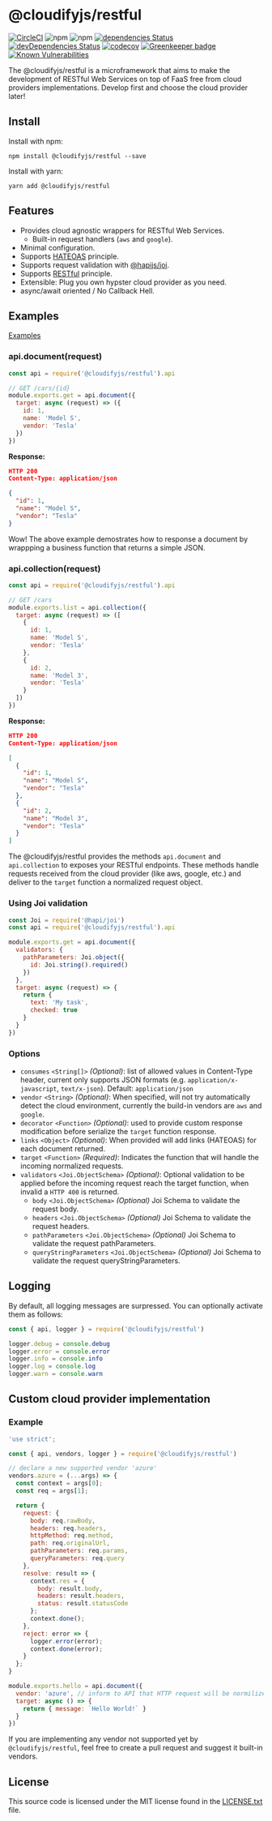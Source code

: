 # @cloudifyjs/restful

[![CircleCI](https://circleci.com/gh/cloudifyjs/restful.svg?style=svg)](https://circleci.com/gh/cloudifyjs/restful)
![npm](https://img.shields.io/npm/v/@cloudifyjs/restful)
![npm](https://img.shields.io/npm/dw/@cloudifyjs/restful)
[![dependencies Status](https://david-dm.org/cloudifyjs/restful/status.svg)](https://david-dm.org/cloudifyjs/restful)
[![devDependencies Status](https://david-dm.org/cloudifyjs/restful/dev-status.svg)](https://david-dm.org/cloudifyjs/restful?type=dev)
[![codecov](https://codecov.io/gh/cloudifyjs/restful/branch/master/graph/badge.svg)](https://codecov.io/gh/cloudifyjs/restful)
[![Greenkeeper badge](https://badges.greenkeeper.io/cloudifyjs/restful.svg)](https://greenkeeper.io/)
[![Known Vulnerabilities](https://snyk.io/test/github/cloudifyjs/restful/badge.svg?targetFile=package.json)](https://snyk.io/test/github/cloudifyjs/restful?targetFile=package.json)

The @cloudifyjs/restful is a microframework that aims to make the development of RESTful Web Services on top of FaaS free from cloud providers implementations. Develop first and choose the cloud provider later!

## Install

Install with npm:
```
npm install @cloudifyjs/restful --save
```

Install with yarn:
```
yarn add @cloudifyjs/restful
```

## Features

* Provides cloud agnostic wrappers for RESTful Web Services.
  * Built-in request handlers (`aws` and `google`).
* Minimal configuration.
* Supports [HATEOAS](https://restfulapi.net/hateoas/) principle.
* Supports request validation with [@hapijs/joi](https://github.com/hapijs/joi).
* Supports [RESTful](https://restfulapi.net/) principle.
* Extensible: Plug you own hypster cloud provider as you need.
* async/await oriented / No Callback Hell.

## Examples

[Examples](https://github.com/cloudifyjs/restful-examples)

### api.document(request)

```javascript
const api = require('@cloudifyjs/restful').api

// GET /cars/{id}
module.exports.get = api.document({
  target: async (request) => ({
    id: 1,
    name: 'Model S',
    vendor: 'Tesla'
  })
})

```
**Response:**
```json
HTTP 200
Content-Type: application/json

{
  "id": 1,
  "name": "Model S",
  "vendor": "Tesla"
}
```

Wow! The above example demostrates how to response a document by wrappping a business function that returns a simple JSON.

### api.collection(request)

```javascript
const api = require('@cloudifyjs/restful').api

// GET /cars
module.exports.list = api.collection({
  target: async (request) => ([
    {
      id: 1,
      name: 'Model S',
      vendor: 'Tesla'
    },
    {
      id: 2,
      name: 'Model 3',
      vendor: 'Tesla'
    }
  ])
})

```
**Response:**
```json
HTTP 200
Content-Type: application/json

[
  {
    "id": 1,
    "name": "Model S",
    "vendor": "Tesla"
  },
  {
    "id": 2,
    "name": "Model 3",
    "vendor": "Tesla"
  }
]
```

The @cloudifyjs/restful provides the methods `api.document` and `api.collection` to exposes your RESTful endpoints. These methods handle requests received from the cloud provider (like aws, google, etc.) and deliver to the `target` function a normalized request object.

### Using Joi validation
```javascript
const Joi = require('@hapi/joi')
const api = require('@cloudifyjs/restful').api

module.exports.get = api.document({
  validators: {
    pathParameters: Joi.object({
      id: Joi.string().required()
    })
  },
  target: async (request) => {
    return {
      text: 'My task',
      checked: true
    }
  }
})
```

### Options

- `consumes` `<String[]>` *(Optional)*: list of allowed values in Content-Type header, current only supports JSON formats (e.g. `application/x-javascript`, `text/x-json`). Default: `application/json`
- `vendor` `<String>` *(Optional)*: When specified, will not try automatically detect the cloud environment, currently the build-in vendors are `aws` and `google`.
- `decorator` `<Function>` *(Optional)*: used to provide custom response modification before serialize the `target` function response.
- `links` `<Object>` *(Optional)*: When provided will add links (HATEOAS) for each document returned.
- `target` `<Function>` *(Required)*: Indicates the function that will handle the incoming normalized requests.
- `validators` `<Joi.ObjectSchema>` *(Optional)*: Optional validation to be applied before the incoming request reach the target function, when invalid a `HTTP 400` is returned.
  - `body` `<Joi.ObjectSchema>` *(Optional)* Joi Schema to validate the request body.
  - `headers` `<Joi.ObjectSchema>` *(Optional)* Joi Schema to validate the request headers.
  - `pathParameters` `<Joi.ObjectSchema>` *(Optional)* Joi Schema to validate the request pathParameters.
  - `queryStringParameters` `<Joi.ObjectSchema>` *(Optional)* Joi Schema to validate the request queryStringParameters.

## Logging
By default, all logging messages are surpressed. You can optionally activate them as follows:

```javascript
const { api, logger } = require('@cloudifyjs/restful')

logger.debug = console.debug
logger.error = console.error
logger.info = console.info
logger.log = console.log
logger.warn = console.warn
```

## Custom cloud provider implementation

### Example
```javascript
'use strict';

const { api, vendors, logger } = require('@cloudifyjs/restful')

// declare a new supported vendor 'azure'
vendors.azure = (...args) => {
  const context = args[0];
  const req = args[1];

  return {
    request: {
      body: req.rawBody,
      headers: req.headers,
      httpMethod: req.method,
      path: req.originalUrl,
      pathParameters: req.params,
      queryParameters: req.query
    },
    resolve: result => {
      context.res = {
        body: result.body,
        headers: result.headers,
        status: result.statusCode
      };
      context.done();
    },
    reject: error => {
      logger.error(error);
      context.done(error);
    }
  };
}

module.exports.hello = api.document({
  vendor: 'azure', // inform to API that HTTP request will be normilized by 'azure' function
  target: async () => {
    return { message: `Hello World!` }
  }
})
```

If you are implementing any vendor not supported yet by `@cloudifyjs/restful`, feel free to create a pull request and suggest it built-in vendors.

## License

This source code is licensed under the MIT license found in
the [LICENSE.txt](https://github.com/cloudifyjs/restful/blob/master/LICENSE) file.
